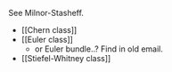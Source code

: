 See Milnor-Stasheff.

- [[Chern class]]
- [[Euler class]] 
	- or Euler bundle..? Find in old email.
- [[Stiefel-Whitney class]]